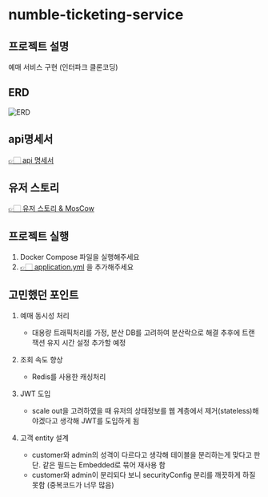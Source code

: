 # numble-ticketing-service
## 프로젝트 설명 
예매 서비스 구현 (인터파크 클론코딩) 
## ERD
![ERD](https://github.com/yewon9609/ticketing-service/assets/99070762/596d7f79-4337-4128-9d04-dfe971ca0a1b)
## api명세서
[👉🏻 api 명세서](https://ubiquitous-puppet-358.notion.site/API-91638449e6f6475faedd8be5fb109b5e?pvs=4)
## 유저 스토리 
[👉🏻 유저 스토리 & MosCow](https://ubiquitous-puppet-358.notion.site/MosCow-b3c619ef53f340cdb8366b213d6a6074?pvs=4)
## 프로젝트 실행 
1. Docker Compose 파일을 실행해주세요 
2. [👉🏻 application.yml](https://ubiquitous-puppet-358.notion.site/application-yml-e509bfa89594479b9ae5d6cc62fe1eee?pvs=4) 을 추가해주세요
## 고민했던 포인트
1. 예매 동시성 처리
   - 대용량 트래픽처리를 가정, 분산 DB를 고려하여 분산락으로 해결 
    추후에 트랜잭션 유지 시간 설정 추가할 예정

2. 조회 속도 향상
   - Redis를 사용한 캐싱처리
3. JWT 도입
   - scale out을 고려하였을 때 유저의 상태정보를 웹 계층에서 제거(stateless)해야겠다고 생각해 JWT를 도입하게 됨 
4. 고객 entity 설계
   - customer와 admin의 성격이 다르다고 생각해 테이블을 분리하는게 맞다고 판단. 같은 필드는 Embedded로 묶어 재사용 함
   - customer와 admin이 분리되다 보니 securityConfig 분리를 깨끗하게 하질 못함 (중복코드가 너무 많음)

